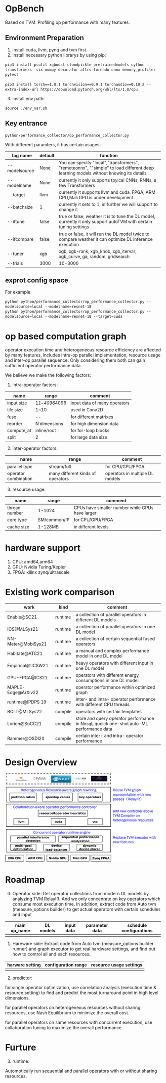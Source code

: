 # OpBench
Based on TVM. Profiling op performance with many features.

## Environment Preparation

<!-- need to recheck :pip3 install --user mxnet requests "Pillow<7" -->
<!-- tensorflow, nni is not supported on aarch. -->
1. install cuda, llvm, pynq and tvm first.
2. install necessary python librarys by using pip:
```
pip3 install psutil xgboost cloudpickle pretrainedmodels cython transformers  six numpy decorator attrs tornado onnx memory_profiler pytest

pip3 install torch==1.8.1 torchvision==0.9.1 torchaudio==0.10.2 --extra-index-url https://download.pytorch.org/whl/lts/1.8/cpu
```
3. install env path:

```
source ./env_var.sh
```

## Key entrance 

```
python/performance_collector/op_performance_collector.py 
```

With different paramters, it has certain usages:

| Tag name | default | function |
| -- | -- | -- |
| --modelsource | None | You can specify "local","transformers", "remoteonnx", ""simple" to load different deep learning models without knowing its details |
| --modelname | None | currently it only supports tpyical CNNs, RNNs, a few Transformers |
| --target | llvm | currently it supports llvm and cuda. FPGA, ARM CPU,Mali GPU is under development |
| --batchsize | 1 | currently it sets to 1, in further we will support to change it |
| --iftune | false | true or false, weather it is to tune the DL model, currently it only support autoTVM with certain tuning settings |
| --ifcompare | false |  true or false, it will run the DL model twice to compare weather it can optimize DL inference execution |
| --tuner | xgb | xgb, xgb-rank, xgb_knob, xgb_itervar, xgb_curve, ga, random, gridsearch |
| --trials | 3000 | 10-3000 |

## exprot config space

For example:
```
python python/performance_collector/op_performance_collector.py --modelsource=local --modelname=resnet-18
python python/performance_collector/op_performance_collector.py --modelsource=local --modelname=resnet-18 --target=cuda
```

# op based computation graph

operator execution time and heterogeneous resource efficiency are affected by many features, includes intra-op parallel implementation, resource usage and inter-op parallel sequence. Only considering them both can gain sufficient operator performance data.

We believe we make the following factors:

1. intra-operator factors:

| name | range | comment |
| -- | -- | -- |
| input size | 1*1~4096*4096 | input data of many operators |
| tile size | 1~10 | used in Conv2D |
| fuse | -- | for different matrixes |
| reorder | N dimensions | for high dimension data |
| compute_at | inline/root | for for-loop blocks |
| split | 2 | for large data size |

2. inter-operator factors:

| name | range | comment |
| -- | -- | -- |
| parallel type | stream/full | for CPU/GPU/FPGA |
| operator combination | many different kinds of operators | operators in multiple DL models |

3. resource usage:

| name | range | comment |
| -- | -- | -- |
| thread number | 1-1024 | CPUs have smaller number while GPUs have larger |
| core type | SM/common/IP | for CPU/GPU/FPGA |
| cache size | 1-128MB | in different levels |

# hardware support

1. CPU: amd64,arm64
2. GPU: Nvidia Turing/Kepler
3. FPGA: xilinx zynq/ultrascale 

# Existing work comparison

| work | kind | comment |
| -- | -- | -- |
| Enable@SC21 | runtime | a collection of parallel operators in different DL models |
| IOS@MLSys21 | runtime | a collection of parallel operators in one DL model |
| NN-Meter@MobiSys21 | runtime | a collection of certain sequential fused operators |
| Habitate@ATC21 | runtime | a manual and complex performance model in one DL model |
| Empirical@IICSW21 | runtime | heavy operators with different input in one DL model |
| GPU-FPGA@ICS21 | runtime | operators with different energy consumptions in one DL model|
| MAPLE-Edge@ArXiv22| runtime | operator performance within optimized graph |
| runtime@IPDPS 19| runtime |inter- and intra- operator performance with different CPU threads |
| BOLT@MLSys22| compile | operators with certain templates |
| Lorien@SoCC21| compile | store and query operator performance in Nosql, qucick one-shot auto-ML performance data |
| Rammer@OSDI20| compile | certain inter- and intra- operator performance |

# Design Overview

![Design](./resources/images/图片1.png)
# Roadmap

0. Operator side: Get operator collections from modern DL models by analyzing TVM RelayIR. And we only concenrate on key operators which consume most execution time. In addition, extract code from Auto tvm (measure_options builder) to get actual operators with certain schedules and input

| main op_name | DL models | input data | parameter data | schedule configurations |
| -- | -- | -- | -- | -- |
|  |  |  |  |  |


1. Hareware side: Extract code from Auto tvm (measure_options builder runner) and graph executor to get real hardware settings, and find out how to control all and each resources.

| harware setting | configuration range | resource usage settings |
| -- | -- | -- |
|  |  |  |

2. predictor: 

for single operator optimization, use correlation analysis (execution time & resource setting) to find and predict the most turnaround point in high level dimensions.

for parallel operators on heterogeneous resources without sharing resources, use Nash Equilibrium to minimize the overall cost.

for parallel operators on same resources with concurrent execution, use collaboration tuning to maximize the overall performance.

# Furture

3. runtime:

Automotically run sequential and parallel operators with or without sharing resources.